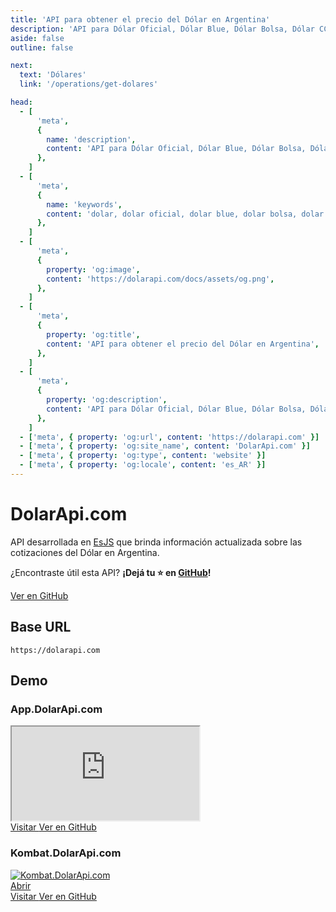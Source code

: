```yaml
---
title: 'API para obtener el precio del Dólar en Argentina'
description: 'API para Dólar Oficial, Dólar Blue, Dólar Bolsa, Dólar CCL, Dólar Mayorista'
aside: false
outline: false

next:
  text: 'Dólares'
  link: '/operations/get-dolares'

head:
  - [
      'meta',
      {
        name: 'description',
        content: 'API para Dólar Oficial, Dólar Blue, Dólar Bolsa, Dólar CCL, Dólar Mayorista',
      },
    ]
  - [
      'meta',
      {
        name: 'keywords',
        content: 'dolar, dolar oficial, dolar blue, dolar bolsa, dolar ccl, dolar mayorista, dolar api, dolar api argentina',
      },
    ]
  - [
      'meta',
      {
        property: 'og:image',
        content: 'https://dolarapi.com/docs/assets/og.png',
      },
    ]
  - [
      'meta',
      {
        property: 'og:title',
        content: 'API para obtener el precio del Dólar en Argentina',
      },
    ]
  - [
      'meta',
      {
        property: 'og:description',
        content: 'API para Dólar Oficial, Dólar Blue, Dólar Bolsa, Dólar CCL, Dólar Mayorista',
      },
    ]
  - ['meta', { property: 'og:url', content: 'https://dolarapi.com' }]
  - ['meta', { property: 'og:site_name', content: 'DolarApi.com' }]
  - ['meta', { property: 'og:type', content: 'website' }]
  - ['meta', { property: 'og:locale', content: 'es_AR' }]
---
```


# DolarApi.com

API desarrollada en [EsJS](https://es.js.org?ref=dolarapi.com) que brinda información actualizada sobre las cotizaciones del Dólar en Argentina.

¿Encontraste útil esta API? **¡Dejá tu ⭐ en [GitHub](https://github.com/enzonotario/esjs-dolar-api)!**

<div class="flex justify-center items-center gap-3">
    <a href="https://github.com/enzonotario/esjs-dolar-api" target="_blank" class="flex justify-center items-center gap-1 px-4 py-2 bg-black !text-white hover:bg-gray-800 dark:bg-white dark:!text-black dark:hover:bg-gray-100 dark:hover:!text-black rounded-full !no-underline !font-bold">
        <span class="i-mdi-github w-5 h-5" />
        Ver en GitHub
    </a>
</div>

## Base URL

```
https://dolarapi.com
```

## Demo

### App.DolarApi.com

<iframe src="https://app.dolarapi.com" class="mt-5 w-full h-[680px] rounded" title="Kombat.DolarApi.com" scrolling="no"></iframe>

<div class="mt-5 w-full max-w-md mx-auto grid grid-cols-1 sm:grid-cols-2 gap-3">

<a href="https://app.dolarapi.com" target="_blank" class="button flex justify-center items-center gap-1">
<span class="i-mdi-open-in-new w-5 h-5" />
Visitar
</a>

<a href="https://github.com/enzonotario/esjs-dolar-kombat" target="_blank" class="button flex justify-center items-center gap-1">
<span class="i-mdi-github w-5 h-5" />
Ver en GitHub
</a>

</div>

### Kombat.DolarApi.com

<a href="https://kombat.dolarapi.com" target="_blank" class="relative w-full h-[630px] rounded overflow-hidden group">
<img src="https://lcmcdlwmppejonttmzrh.supabase.co/storage/v1/object/public/og/og.png" class="w-full rounded" alt="Kombat.DolarApi.com" loading="lazy" />
<div class="hidden absolute inset-0 w-full h-full bg-transparent hover:bg-black hover:bg-opacity-20 group-hover:flex justify-center items-center gap-3 text-white text-2xl font-bold rounded">
<span>Abrir</span>
</div>  
</a>

<div class="mt-5 w-full max-w-md mx-auto grid grid-cols-1 sm:grid-cols-2 gap-3">

<a href="https://kombat.dolarapi.com" target="_blank" class="button flex justify-center items-center gap-1">
<span class="i-mdi-open-in-new w-5 h-5" />
Visitar
</a>

<a href="https://github.com/enzonotario/esjs-dolar-kombat" target="_blank" class="button flex justify-center items-center gap-1">
<span class="i-mdi-github w-5 h-5" />
Ver en GitHub
</a>

</div>
